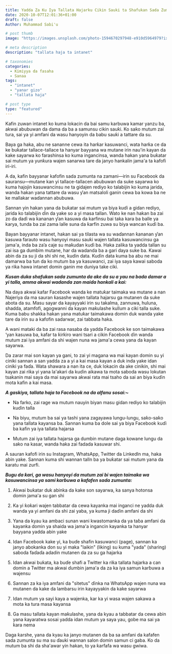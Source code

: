 ```yaml
---
title: Yadda Za Ku Iya Tallata Hajarku Cikin Sauki ta Shafukan Sada Zumunta
date: 2020-10-07T12:01:36+01:00
draft: false
Author: Muhammad Sabi'u

# post thumb
image: "https://images.unsplash.com/photo-1594670297948-e910d5964979?ixlib=rb-1.2.1&ixid=eyJhcHBfaWQiOjEyMDd9&auto=format&fit=crop&w=719&q=80"

# meta description
description: "tallata haja ta intanet"

# taxonomies
categories:
  - Kimiyya da fasaha
  - Sanaa
tags:
  - "intanet"
  - "yanar gizo"
  - "tallata haja"

# post type
type: "featured"
---
```


Kafin zuwan intanet ko kuma lokacin da bai samu karbuwa kamar yanzu ba, akwai abubuwan da dama da ba a samunsu cikin sauƙi. Ko saƙo mutum zai tura, sai ya yi amfani da wasu hanyoyin da babu sauƙi  a tattare da su.

Baya ga haka, abu ne sananne cewa ita harƙar kasuwanci, wata harƙa ce da ke buƙatar tallace-tallace ta hanyar bayyana wa mutane irin nau'in kayan da kake sayarwa ko farashinsa ko kuma ingancinsa, wanda hakan yana buƙatar sai mutum ya yunƙura wajen sanarwa tare da janyo hankalin jama'a ta kafofi iri-iri.

A da, kafin bayyanar kafofin sada zumunta na zamani—irin su Facebook da sauransu—mutane kan yi tallace-tallacen abubuwan da suke sayarwa ko kuma hajojin kasuwancinsu ne ta gidajen rediyo ko talabijin ko kuma jarida, wanda hakan yana tattare da wasu ƴan matsaloli ganin cewa ba kowa ba ne ke mallakar waɗannan abubuwa. 

Sannan yin hakan yana da buƙatar sai mutum ya biya kuɗi a gidan rediyo, jarida ko talabijin ɗin da yake so a yi masa tallan. Wato ke nan hakan ba zai zo da daɗi wa ƙananan ƴan kasuwa da karfinsu bai taka kara ba balle ya karya, tunda ba zai zama lalle suna da ƙarfin zuwa su biya wancan kuɗi ba.

Bayan bayyanar intanet, hakan sai ya tilasta wa su waɗannan ƙananan ƴan kasuwa farauto wasu hanyoyi masu sauƙi wajen tallata kasuwancinsu ga jama'a, inda ba za’a caje su maƙudan kuɗi ba. Haka zalika ta yadda tallan su zai isa ga dumbim mutane, har da wadanda ba a gari daya suke ba. Kawai abin da za su ji da shi shi ne, kuɗin data. Kuɗin data kuma ba abu ne mai damarwa ba tun da ko mutum ba ya kasuwanci, zai iya saya kawai saboda ya riƙa hawa intanet domin ganin me duniya take ciki.


**_Kusan duka shafukan sada zumunta da ake da su a yau na bada damar a yi talla, amma akwai wadanda zan maida hankali a kai:_**

Na daya akwai kafar Facebook wanda ke matuƙar taimaka wa mutane a nan Najeriya da ma sauran ƙasashe wajen tallata hajarsu ga mutanen da suke abota da su. Masu sayar da kayayyaki irin su takalma, zannuwa, huluna, shadda, atamfofi, agogwanni da kayan maƙulashe kullum a ciki talla suke. Kuma babu shakka hakan yana matuƙar taimakawa domin duk wanda yake tare da irin su a kafofin sadarwar, zai tabbata haka.

A wani mataki da ba zai rasa nasaba da yadda Facebook ke son taimakawa ‘yan kasuwa ba, kafar ta ƙirƙiro wani tsari a cikin Facebook ɗin wanda mutum zai iya amfani da shi wajen nuna wa jama'a cewa yana da kayan sayarwa.

Da zarar mai son kayan ya gani, to zai yi magana wa mai kayan domin su yi ciniki sannan a san yadda za a yi a kai masa kayan a duk inda yake idan ciniki ya faɗa. Wata shawara a nan ita ce, duk lokacin da ake cinikin, shi mai kayan zai riƙa yi yana la'akari da kuɗin aikawa ta mota saboda wasu lokutan tsakanin mai saya da mai sayarwa akwai rata mai tsaho da sai an biya kuɗin mota kafin a kai masa.

**_A gaskiya, tallata haja ta Facebook na da alfanu sosai:_~**

* Na farko, zai rage wa mutum nauyin biyan masu gidan rediyo ko talabijin kuɗin talla

* Na biyu, mutum ba sai ya tashi yana zagayawa lungu-lungu, saƙo-saƙo yana tallata kayansa ba. Sannan kuma ba dole sai ya biya Facebook kuɗi ba kafin ya iya tallata hajarsa

* Mutum zai iya tallata hajarsa ga dumbin mutane daga kowane lungu da sako na kasar, wanda haka zai fadada kasuwar shi.
 
A sauran kafofi irin su Instagram, WhatsApp, Twitter da LinkedIn ma, haka abin yake. Sannan kuma shi wannan talln ba ya buƙatar sai mutum yana da karatu mai zurfi. 

**_Bugu da ƙari, ga wasu hanyoyi da mutum zai bi wajen taimaka wa kasuwancinsa ya sami karɓuwa a kafafen sada zumunta:_**

1. Akwai buƙatar duk abinka da kake son sayarwa, ka sanya hotonsa domin jama'a su gan shi

2. Ka yi ƙoƙari wajen tabbatar da cewa kayanka mai inganci ne yadda duk wanda ya yi amfani da shi zai yaba, ya kuma ji daɗin amfani da shi

3. Yana da kyau ka ambaci sunan wani kwastomanka da ya taɓa amfani da kayanka domin ya shaida wa jama'a ingancin kayanka ta hanyar bayyana yadda abin yake

4. Idan Facebook kake yi, ka buɗe shafin kasuwanci (page), sannan ka janyo abokanka don su yi maka "laikin" (liking) su kuma "yada" (sharing) saboda faɗaɗa adadin mutanen da za su ga hajarka

5. Idan akwai buƙata, ka buɗe shafi a Twitter ka riƙa tallata hajarka a can domin a Twitter ma akwai ɗumbin jama'a da za ka iya samun karɓuwa a wajensu

6. Sannan za ka iya amfani da "sitetus" ɗinka na WhatsApp wajen nuna wa mutanen da kake da lambarsu irin kayayyakin da kake sayarwa

7. Idan mutum ya sayi kaya a wajenka, kar ka yi wasa wajen sakawa a mota ka tura masa kayansa

8. Ga masu tallata kayan maƙulashe, yana da kyau a tabbatar da cewa abin yana ƙayaratwa sosai yadda idan mutum ya saya yau, gobe ma sai ya ƙara nema

Daga ƙarshe, yana da kyau ka janyo mutanen da ba sa amfani da kafafen sada zumunta su ma su ɗauki wannan salon domin samun ci gaba. Ko da mutum ba shi da sha'awar yin hakan, to ya ƙarfafa wa wasu gwiwa.


